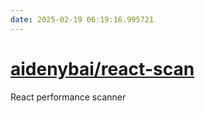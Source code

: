 ```yaml
---
date: 2025-02-19 06:19:16.995721
---
```


# [aidenybai/react-scan](https://github.com/aidenybai/react-scan)

React performance scanner